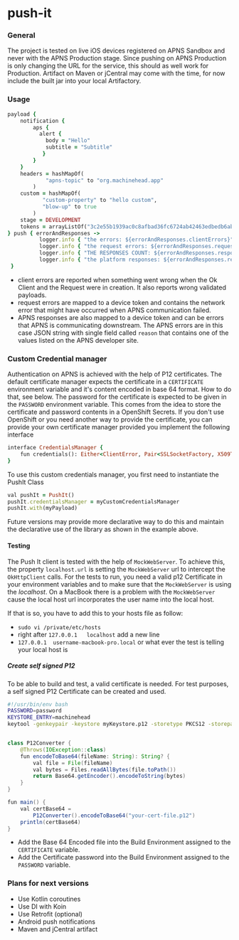 # push-it
### General
The project is tested on live iOS devices registered on APNS Sandbox and never with the APNS Production stage.
Since pushing on APNS Production is only changing the URL for the service, this should as well work for Production.
Artifact on Maven or jCentral may come with the time, for now include the built jar into your local Artifactory. 
### Usage
```ruby
payload {
    notification {
        aps {
          alert {
            body = "Hello"
            subtitle = "Subtitle"
           }
        }
    }
    headers = hashMapOf(
            "apns-topic" to "org.machinehead.app"
        )
    custom = hashMapOf(
           "custom-property" to "hello custom",
           "blow-up" to true
        )
    stage = DEVELOPMENT
    tokens = arrayListOf("3c2e55b1939ac0c8afbad36fc6724ab42463edbedb6abf7abdc7836487a81a55")
} push { errorAndResponses ->
          logger.info { "the errors: ${errorAndResponses.clientErrors}" }
          logger.info { "the request errors: ${errorAndResponses.requestErrors}" }
          logger.info { "THE RESPONSES COUNT: ${errorAndResponses.responses.size}" }
          logger.info { "the platform responses: ${errorAndResponses.responses}" }
 }
```
- client errors are reported when something went wrong when the Ok Client and the Request were in creation. It also reports wrong validated payloads.
- request errors are mapped to a device token and contains the network error that might have occurred when APNS communication failed.
- APNS responses are also mapped to a device token and can be errors that APNS is communicating downstream. The APNS errors 
  are in this case JSON string with single field called ``reason`` that contains one of the values listed on the APNS developer site.
### Custom Credential manager
Authentication on APNS is achieved with the help of P12 certificates. The default certificate manager expects the certificate in a ```CERTIFICATE```
environment variable and it's content encoded in base 64 format. How to do that, see below. The password for the certificate is expected to be given in the
```PASSWORD``` environment variable.
This comes from the idea to store the certificate and password contents in a OpenShift Secrets. If you don't use OpenShift or you need another way 
to provide the certificate, you can provide your own certificate manager provided you implement the following interface
```ruby
interface CredentialsManager {
    fun credentials(): Either<ClientError, Pair<SSLSocketFactory, X509TrustManager>>
}
```
To use this custom credentials manager, you first need to instantiate the PushIt Class
```ruby
val pushIt = PushIt()
pushIt.credentialsManager = myCustomCredentialsManager
pushIt.with(myPayload)
```
Future versions may provide more declarative way to do this and maintain the declarative use of the library as shown in the example above.
#### Testing
The Push It client is tested with the help of ```MockWebServer```.
To achieve this, the property ```localhost.url``` is setting the ```MockWebServer``` url 
to intercept the `OkHttpClient` calls. 
For the tests to run, you need a valid p12 Certificate in your environment variables 
and to make sure that the ```MockWebServer``` is using the *localhost*.
On a MacBook there is a problem with the ``MockWebServer`` cause the local host url
incorporates the user name into the local host.

If that is so, you have to add this to your hosts file as follow:
- ``sudo vi /private/etc/hosts``
-  right after `127.0.0.1	localhost` add a new line
-  ``127.0.0.1	username-macbook-pro.local`` or what ever the test is telling your local host is
##### Create self signed P12
To be able to build and test, a valid certificate is needed. For test purposes, a self signed P12 Certificate can be created and used.
```bash
#!/usr/bin/env bash
PASSWORD=password
KEYSTORE_ENTRY=machinehead
keytool -genkeypair -keystore myKeystore.p12 -storetype PKCS12 -storepass $PASSWORD -alias $KEYSTORE_ENTRY -keyalg RSA -keysize 2048 -validity 99999 -dname "CN=Test SSL, OU=Test Team, O=Machine Head, L=Test City, ST=Test State, C=TE" -ext san=dns:machinehead.com,dns:localhost,ip:127.0.0.1
```

```java

class P12Converter {
    @Throws(IOException::class)
    fun encodeToBase64(fileName: String): String? {
        val file = File(fileName)
        val bytes = Files.readAllBytes(file.toPath())
        return Base64.getEncoder().encodeToString(bytes)
    }
}

fun main() {
    val certBase64 =
        P12Converter().encodeToBase64("your-cert-file.p12")
    println(certBase64)
}
```
- Add the Base 64 Encoded file into the Build Environment assigned to the ``CERTIFICATE`` variable.
- Add the Certificate password into the Build Environment assigned to the ```PASSWORD``` variable.

### Plans for next versions
- Use Kotlin coroutines
- Use DI with Koin
- Use Retrofit (optional)
- Android push notifications
- Maven and jCentral artifact
